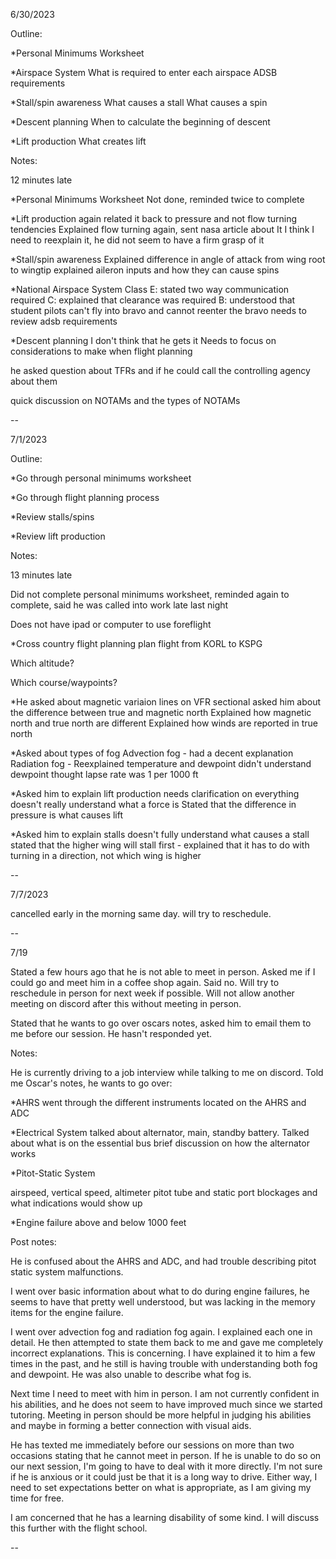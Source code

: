 6/30/2023

Outline:

*Personal Minimums Worksheet

*Airspace System
What is required to enter each airspace
ADSB requirements

*Stall/spin awareness
What causes a stall
What causes a spin

*Descent planning
When to calculate the beginning of descent

*Lift production
What creates lift


Notes:

12 minutes late

*Personal Minimums Worksheet Not done, reminded twice to complete

*Lift production
again related it back to pressure and not flow turning tendencies
Explained flow turning again, sent nasa article about It
I think I need to reexplain it, he did not seem to have a firm grasp of it

*Stall/spin awareness
Explained difference in angle of attack from wing root to wingtip
explained aileron inputs and how they can cause spins

*National Airspace System
Class E: stated two way communication required
C: explained that clearance was required
B: understood that student pilots can't fly into bravo and cannot reenter the bravo
needs to review adsb requirements

*Descent planning
I don't think that he gets it
Needs to focus on considerations to make when flight planning


he asked question about TFRs and if he could call the controlling agency about them

quick discussion on NOTAMs and the types of NOTAMs





--


7/1/2023

Outline:

*Go through personal minimums worksheet

*Go through flight planning process

*Review stalls/spins

*Review lift production

Notes:

13 minutes late

Did not complete personal minimums worksheet, reminded again to complete, said he was called into work late last night

Does not have ipad or computer to use foreflight

*Cross country flight planning
plan flight from KORL to KSPG

Which altitude?


Which course/waypoints?



*He asked about magnetic variaion lines on VFR sectional
asked him about the difference between true and magnetic north
Explained how magnetic north and true north are different
Explained how winds are reported in true north

*Asked about types of fog
Advection fog - had a decent explanation
Radiation fog - 
Reexplained temperature and dewpoint
didn't understand dewpoint
thought lapse rate was 1 per 1000 ft


*Asked him to explain lift production
needs clarification on everything
doesn't really understand what a force is
Stated that the difference in pressure is what causes lift

*Asked him to explain stalls
doesn't fully understand what causes a stall
stated that the higher wing will stall first - explained that it has to do with turning in a direction, not which wing is higher

--

7/7/2023

cancelled early in the morning same day. will try to reschedule. 

--

7/19

Stated a few hours ago that he is not able to meet in person. Asked me if I could go and meet him in a coffee shop again. Said no. Will try to reschedule in person for next week if possible. Will not allow another meeting on discord after this without meeting in person.

Stated that he wants to go over oscars notes, asked him to email them to me before our session. He hasn't responded yet.

Notes:

He is currently driving to a job interview while talking to me on discord. Told me Oscar's notes, he wants to go over:

*AHRS
went through the different instruments located on the AHRS and ADC

*Electrical System
talked about alternator, main, standby battery.
Talked about what is on the essential bus
brief discussion on how the alternator works

*Pitot-Static System

airspeed, vertical speed, altimeter
pitot tube and static port blockages and what indications would show up


*Engine failure above and below 1000 feet


Post notes:

He is confused about the AHRS and ADC, and had trouble describing pitot static system malfunctions.

I went over basic information about what to do during engine failures, he seems to have that pretty well understood, but was lacking in the memory items for the engine failure.

I went over advection fog and radiation fog again. I explained each one in detail. He then attempted to state them back to me and gave me completely incorrect explanations. This is concerning. I have explained it to him a few times in the past, and he still is having trouble with understanding both fog and dewpoint. He was also unable to describe what fog is.

Next time I need to meet with him in person. I am not currently confident in his abilities, and he does not seem to have improved much since we started tutoring. Meeting in person should be more helpful in judging his abilities and maybe in forming a better connection with visual aids.

He has texted me immediately before our sessions on more than two occasions stating that he cannot meet in person. If he is unable to do so on our next session, I'm going to have to deal with it more directly. I'm not sure if he is anxious or it could just be that it is a long way to drive. Either way, I need to set expectations better on what is appropriate, as I am giving my time for free.

I am concerned that he has a learning disability of some kind. I will discuss this further with the flight school.



--

